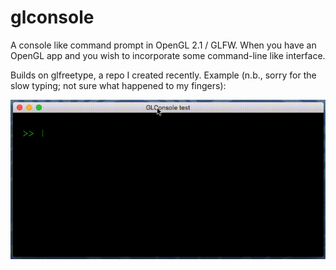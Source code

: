 # glconsole
A console like command prompt in OpenGL 2.1 / GLFW. When you have an OpenGL app and you wish to incorporate some command-line like interface.

Builds on glfreetype, a repo I created recently. Example (n.b., sorry for the slow typing; not sure what happened to my fingers):

![Example](https://github.com/benhj/glconsole/blob/master/GLConsole_demo.gif)
